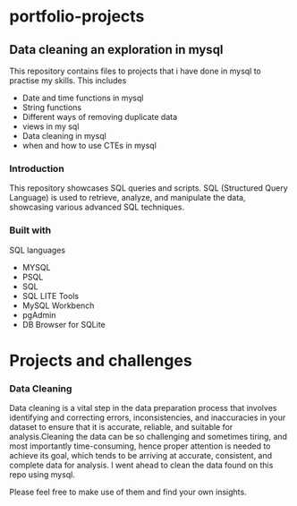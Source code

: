 # portfolio-projects
## Data cleaning an exploration in mysql

This repository contains files to projects that i have done in mysql to practise my skills. This includes 
* Date and time functions in mysql
* String functions
* Different ways of removing duplicate data
* views in my sql
* Data cleaning in mysql
* when and how to use CTEs in mysql
  
### Introduction
This repository showcases SQL queries and scripts. SQL (Structured Query Language) is used to retrieve, analyze, and manipulate the data, showcasing various advanced SQL techniques.

### Built with
SQL languages
* MYSQL
* PSQL
* SQL
* SQL LITE
Tools
* MySQL Workbench
* pgAdmin
* DB Browser for SQLite

# Projects and challenges
### Data Cleaning
Data cleaning is a vital step in the data preparation process that involves identifying and correcting errors, inconsistencies, and inaccuracies in your dataset to ensure that it is accurate, reliable, and suitable for analysis.Cleaning the data can be so challenging and sometimes tiring, and most importantly time-consuming, hence proper attention is needed to achieve its goal, which tends to be arriving at accurate, consistent, and complete data for analysis. I went ahead to clean the data found on this repo using mysql.


Please feel free to make use of them and find your own insights.
